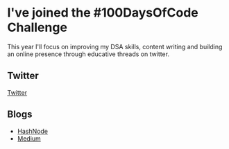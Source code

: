 # I've joined the #100DaysOfCode Challenge

This year I'll focus on improving my DSA skills, content writing and building an online presence through educative threads on twitter.

## Twitter

[Twitter](https://twitter.com/Nisha_ya_)

## Blogs

* [HashNode](https://manishaa28.hashnode.dev/)
* [Medium](https://medium.com/@manisha-nair)

